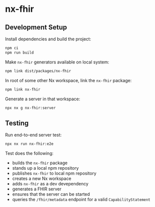 # nx-fhir

## Development Setup

Install dependencies and build the project:

```bash
npm ci
npm run build
```

Make `nx-fhir` generators available on local system:

```bash
npm link dist/packages/nx-fhir
```

In root of some other Nx workspace, link the `nx-fhir` package:

```bash
npm link nx-fhir
```

Generate a server in that workspace:

```bash
npx nx g nx-fhir:server
```

## Testing

Run end-to-end server test:

```bash
npx nx run nx-fhir:e2e
```

Test does the following:
- builds the `nx-fhir` package
- stands up a local npm repository
- publishes `nx-fhir` to local npm repository
- creates a new Nx workspace
- adds `nx-fhir` as a dev devependency
- generates a FHIR server
- ensures that the server can be started
- queries the `/fhir/metadata` endpoint for a valid `CapabilityStatement`
